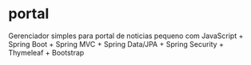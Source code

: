 # portal
Gerenciador simples para portal de noticias pequeno com JavaScript + Spring Boot + Spring MVC + Spring Data/JPA + Spring Security + Thymeleaf + Bootstrap

